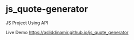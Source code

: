 # js_quote-generator
JS Project Using API

Live Demo https://asliddinamir.github.io/js_quote_generator

